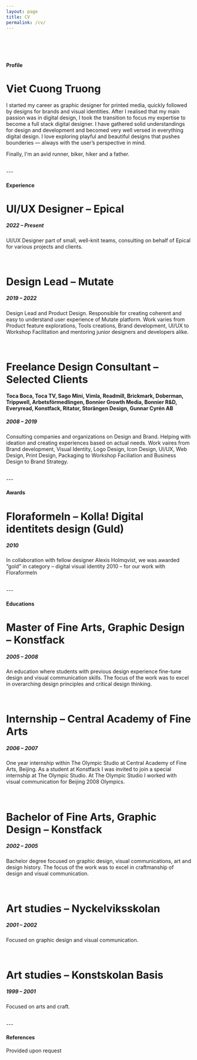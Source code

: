 ```yaml
---
layout: page
title: CV
permalink: /cv/
---
```


<br><br><br>

#### Profile

# **Viet Cuong Truong**

I started my career as graphic designer for printed media, quickly followed by designs for brands and visual identities. After I realised that my main passion was in digital design, I took the transition to focus my expertise to become a full stack digital designer. I have gathered solid understandings for design and development and becomed very well versed in everything digital design. I love exploring playful and beautiful designs that pushes bounderies — always with the user’s perspective in mind.

Finally, I'm an avid runner, biker, hiker and a father.

<br>
---
<br>

#### Experience

# **UI/UX Designer – Epical**

##### *2022 – Present*

UI/UX Designer part of small, well-knit teams, consulting on behalf of Epical for various projects and clients.

<br>

# **Design Lead – Mutate**

##### *2019 – 2022*

Design Lead and Product Design. Responsible for creating coherent and easy to understand user experience of Mutate platform. Work varies from Product feature explorations, Tools creations, Brand development, UI/UX to Workshop Facilitation and mentoring junior designers and developers alike.

<br>

# **Freelance Design Consultant – Selected Clients**

**Toca Boca, Toca TV, Sago Mini, Vimla, Readmill, Brickmark, Doberman, Trippwell, Arbetsförmedlingen, Bonnier Growth Media, Bonnier R&D, Everyread, Konstfack, Ritator, Storängen Design, Gunnar Cyrén AB**

##### *2008 – 2019*

Consulting companies and organizations on Design and Brand. Helping with ideation and creating experiences based on actual needs. Work vaires from Brand development, Visual Identity, Logo Design, Icon Design, UI/UX, Web Design, Print Design, Packaging to Workshop Faciliation and Business Design to Brand Strategy.

<br>
---
<br>

#### Awards

# **Floraformeln – Kolla! Digital identitets design (Guld)**

##### *2010*

In collaboration with fellow designer Alexis Holmqvist, we was awarded “gold” in category – digital visual identity 2010 – for our work with Floraformeln

<br>
---
<br>

#### Educations

# **Master of Fine Arts, Graphic Design – Konstfack**

##### *2005 – 2008*

An education where students with previous design experience fine-tune design and visual communication skills. The focus of the work was to excel in overarching design principles and critical design thinking.

<br>

# **Internship – Central Academy of Fine Arts**

##### *2006 – 2007*

One year internship within The Olympic Studio at Central Academy of Fine Arts, Beijing. As a student at Konstfack I was invited to join a special internship at The Olympic Studio. At The Olympic Studio I worked with visual communication for Beijing 2008 Olympics.

<br>

# **Bachelor of Fine Arts, Graphic Design – Konstfack**

##### *2002 – 2005*

Bachelor degree focused on graphic design, visual communications, art and design history. The focus of the work was to excel in craftmanship of design and visual communication.

<br>

# **Art studies – Nyckelviksskolan**

##### *2001 – 2002*

Focused on graphic design and visual communication.

<br>

# **Art studies – Konstskolan Basis**

##### *1999 – 2001*

Focused on arts and craft.

<br>
---
<br>

#### References

Provided upon request